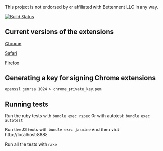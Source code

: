This project is not endorsed by or affiliated with Betterment LLC in any way.


[![Build Status](https://secure.travis-ci.org/palominolabs/betterment2qif.png)](http://travis-ci.org/palominolabs/betterment2qif)

Current versions of the extensions
----------------------------------
[Chrome](https://github.com/downloads/palominolabs/betterment2qif/chrome_extension.crx)

[Safari](https://github.com/downloads/palominolabs/betterment2qif/safari.safariextz)

[Firefox](https://github.com/downloads/palominolabs/betterment2qif/betterment2qif.xpi)

Generating a key for signing Chrome extensions
----------------------------------------------
```openssl genrsa 1024 > chrome_private_key.pem```

Running tests
-------------
Run the ruby tests with ```bundle exec rspec``` Or with autotest: ```bundle exec autotest```

Run the JS tests with ```bundle exec jasmine``` And then visit http://localhost:8888

Run all the tests with ```rake```
